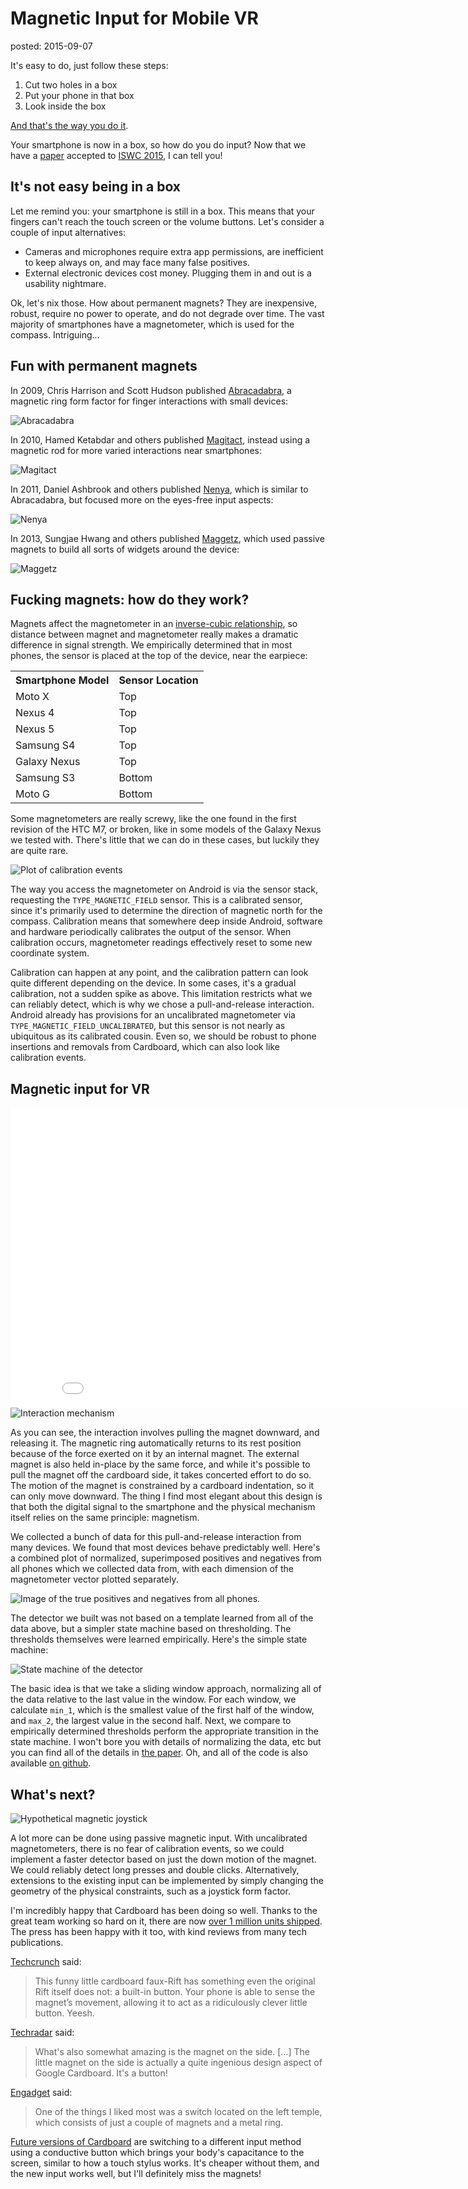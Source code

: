 Magnetic Input for Mobile VR
============================
posted: 2015-09-07

It's easy to do, just follow these steps:

1. Cut two holes in a box
2. Put your phone in that box
3. Look inside the box

[And that's the way you do it][dickbox].

Your smartphone is now in a box, so how do you do input? Now that we have a
[paper][paper] accepted to [ISWC 2015][iswc], I can tell you!

<!--more-->

[dickbox]: https://www.youtube.com/watch?v=ABrSYqiqvzc&t=1m42s
[iswc]: http://iswc.net/

## It's not easy being in a box

Let me remind you: your smartphone is still in a box. This means that your
fingers can't reach the touch screen or the volume buttons. Let's consider a
couple of input alternatives:

- Cameras and microphones require extra app permissions, are inefficient to keep
    always on, and may face many false positives.
- External electronic devices cost money. Plugging them in and out is a
    usability nightmare.

Ok, let's nix those. How about permanent magnets? They are inexpensive, robust,
require no power to operate, and do not degrade over time. The vast majority of
smartphones have a magnetometer, which is used for the compass. Intriguing...

## Fun with permanent magnets

In 2009, Chris Harrison and Scott Hudson published [Abracadabra][abra], a
magnetic ring form factor for finger interactions with small devices:

![Abracadabra](abra.jpg)

In 2010, Hamed Ketabdar and others published [Magitact][magitact], instead using
a magnetic rod for more varied interactions near smartphones:

![Magitact](magitact.jpg)

In 2011, Daniel Ashbrook and others published [Nenya][nenya], which is similar
to Abracadabra, but focused more on the eyes-free input aspects:

![Nenya](nenya.jpg)

In 2013, Sungjae Hwang and others published [Maggetz][maggetz], which used
passive magnets to build all sorts of widgets around the device:

![Maggetz](maggetz.jpg)


[abra]: http://www.chrisharrison.net/index.php/Research/Abracadabra
[magitact]: https://www.facebook.com/MagiTact
[nenya]: http://dl.acm.org/citation.cfm?id=1979238
[maggetz]: https://www.youtube.com/watch?v=_sSgp0hD-jk

## Fucking magnets: how do they work?

Magnets affect the magnetometer in an [inverse-cubic relationship][cubic], so
distance between magnet and magnetometer really makes a dramatic difference in
signal strength. We empirically determined that in most phones, the sensor is
placed at the top of the device, near the earpiece:

<table>
<tr><th>Smartphone Model</th><th>Sensor Location</th></tr>
<tr><td>Moto X</td><td>Top</td></tr>
<tr><td>Nexus 4</td><td>Top</td></tr>
<tr><td>Nexus 5</td><td>Top</td></tr>
<tr><td>Samsung S4</td><td>Top</td></tr>
<tr><td>Galaxy Nexus</td><td>Top</td></tr>
<tr><td>Samsung S3</td><td>Bottom</td></tr>
<tr><td>Moto G</td><td>Bottom</td></tr>
</table>

Some magnetometers are really screwy, like the one found in the first revision
of the HTC M7, or broken, like in some models of the Galaxy Nexus we tested
with. There's little that we can do in these cases, but luckily they are quite
rare.

<img src="calibration.png" class="floatright" title="Plot of calibration events"/>

The way you access the magnetometer on Android is via the sensor stack,
requesting the `TYPE_MAGNETIC_FIELD` sensor. This is a calibrated sensor, since
it's primarily used to determine the direction of magnetic north for the
compass. Calibration means that somewhere deep inside Android, software and
hardware periodically calibrates the output of the sensor. When calibration
occurs, magnetometer readings effectively reset to some new coordinate system.

Calibration can happen at any point, and the calibration pattern can look quite
different depending on the device. In some cases, it's a gradual calibration,
not a sudden spike as above. This limitation restricts what we can reliably
detect, which is why we chose a pull-and-release interaction. Android already
has provisions for an uncalibrated magnetometer via
`TYPE_MAGNETIC_FIELD_UNCALIBRATED`, but this sensor is not nearly as ubiquitous
as its calibrated cousin. Even so, we should be robust to phone insertions and
removals from Cardboard, which can also look like calibration events.

[cubic]: https://www.quora.com/Why-does-the-magnetic-field-obey-an-inverse-cube-law

## Magnetic input for VR

<iframe width="853" height="480" src="//www.youtube.com/embed/a53a-9FLdL8" frameborder="0" allowfullscreen></iframe>

<img src="mechanism.png" class="floatright" title="Interaction mechanism"/>

As you can see, the interaction involves pulling the magnet downward, and
releasing it. The magnetic ring automatically returns to its rest position
because of the force exerted on it by an internal magnet. The external magnet is
also held in-place by the same force, and while it's possible to pull the magnet
off the cardboard side, it takes concerted effort to do so. The motion of the
magnet is constrained by a cardboard indentation, so it can only move downward.
The thing I find most elegant about this design is that both the digital signal
to the smartphone and the physical mechanism itself relies on the same
principle: magnetism.

We collected a bunch of data for this pull-and-release interaction from many
devices. We found that most devices behave predictably well. Here's a combined
plot of normalized, superimposed positives and negatives from all phones which
we collected data from, with each dimension of the magnetometer vector plotted
separately.

![Image of the true positives and negatives from all phones.](all_features.png)

The detector we built was not based on a template learned from all of the data
above, but a simpler state machine based on thresholding. The thresholds
themselves were learned empirically. Here's the simple state machine:

![State machine of the detector](state_machine.png)


The basic idea is that we take a sliding window approach, normalizing all of the
data relative to the last value in the window. For each window, we calculate `min_1`,
which is the smallest value of the first half of the window, and `max_2`, the
largest value in the second half. Next, we compare to empirically determined
thresholds perform the appropriate transition in the state machine. I won't bore
you with details of normalizing the data, etc but you can find all of the
details in [the paper][paper]. Oh, and all of the code is also available [on
github][github].

[github]: https://github.com/dodger487/MIST

## What's next?

<img src="joystick.jpg" class="floatright" title="Hypothetical magnetic joystick"/>

A lot more can be done using passive magnetic input. With uncalibrated
magnetometers, there is no fear of calibration events, so we could implement a
faster detector based on just the down motion of the magnet. We could reliably
detect long presses and double clicks. Alternatively, extensions to the existing
input can be implemented by simply changing the geometry of the physical
constraints, such as a joystick form factor.

I'm incredibly happy that Cardboard has been doing so well. Thanks to the great
team working so hard on it, there are now [over 1 million units shipped][1m].
The press has been happy with it too, with kind reviews from many tech
publications.

[Techcrunch][tc] said:

> This funny little cardboard faux-Rift has something even the original Rift
> itself does not: a built-in button. Your phone is able to sense the magnet’s
> movement, allowing it to act as a ridiculously clever little button. Yeesh.

[Techradar][tr] said:

> What's also somewhat amazing is the magnet on the side. […] The little magnet
> on the side is actually a quite ingenious design aspect of Google Cardboard.
> It's a button!

[Engadget][eng] said:

> One of the things I liked most was a switch located on the left temple, which
> consists of just a couple of magnets and a metal ring.


[Future versions of Cardboard][v2] are switching to a different input method
using a conductive button which brings your body's capacitance to the screen,
similar to how a touch stylus works. It's cheaper without them, and the new
input works well, but I'll definitely miss the magnets!

[paper]: mimvr-iswc-2015.pdf
[1m]: http://techcrunch.com/2015/05/28/google-has-shipped-over-1-million-cardboard-vr-units/
[v2]: http://www.google.com/get/cardboard/downloads/wwgc_manufacturers_kit_v2.0.zip
[tc]: http://techcrunch.com/2014/06/25/hands-on-with-googles-incredibly-clever-cardboard-virtual-reality-headset/
[tr]: http://www.techradar.com/news/phone-and-communications/mobile-phones/google-cardboard-everything-you-need-to-know-1277738
[eng]: http://www.engadget.com/2014/12/10/google-cardboard/

